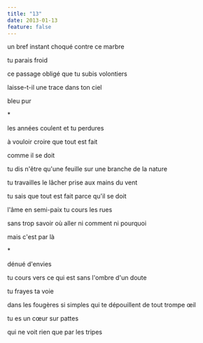 ```yaml
---
title: "13"
date: 2013-01-13
feature: false
---
```


un bref instant
choqué contre ce marbre

tu parais froid

ce passage obligé
que tu subis volontiers

laisse-t-il une trace
dans ton ciel

bleu pur

\*

les années coulent
et tu perdures

à vouloir croire
que tout est fait

comme il se doit

tu dis n'être qu'une feuille sur une branche de la nature

tu travailles le lâcher prise
aux mains du vent

tu sais que tout est fait
parce qu'il se doit

l'âme en semi-paix
tu cours les rues

sans trop savoir où aller
ni comment ni pourquoi

mais c'est par là

\*

dénué d'envies

tu cours vers ce qui est
sans l'ombre d'un doute

tu frayes ta voie

dans les fougères si simples
qui te dépouillent de tout trompe œil

tu es un cœur sur pattes

qui ne voit rien que par les tripes
